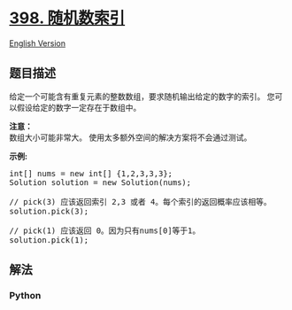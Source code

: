 # [398. 随机数索引](https://leetcode-cn.com/problems/random-pick-index)

[English Version](/leetcode/0300-0399/0398.Random%20Pick%20Index/README_EN.md)

## 题目描述

<!-- 这里写题目描述 -->

<p>给定一个可能含有重复元素的整数数组，要求随机输出给定的数字的索引。 您可以假设给定的数字一定存在于数组中。</p>

<p><strong>注意：</strong><br />
数组大小可能非常大。 使用太多额外空间的解决方案将不会通过测试。</p>

<p><strong>示例:</strong></p>

<pre>
int[] nums = new int[] {1,2,3,3,3};
Solution solution = new Solution(nums);

// pick(3) 应该返回索引 2,3 或者 4。每个索引的返回概率应该相等。
solution.pick(3);

// pick(1) 应该返回 0。因为只有nums[0]等于1。
solution.pick(1);
</pre>


## 解法

<!-- 这里可写通用的实现逻辑 -->

<!-- tabs:start -->

### **Python**

<!-- 这里可写当前语言的特殊实现逻辑 -->

```python

```

<!-- tabs:end -->
